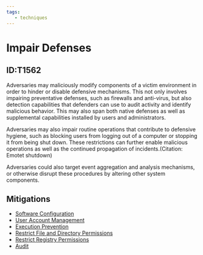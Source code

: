 ```yaml
---
tags:
   - techniques
---
```

# Impair Defenses
## ID:T1562
Adversaries may maliciously modify components of a victim environment in order to hinder or disable defensive mechanisms. This not only involves impairing preventative defenses, such as firewalls and anti-virus, but also detection capabilities that defenders can use to audit activity and identify malicious behavior. This may also span both native defenses as well as supplemental capabilities installed by users and administrators.

Adversaries may also impair routine operations that contribute to defensive hygiene, such as blocking users from logging out of a computer or stopping it from being shut down. These restrictions can further enable malicious operations as well as the continued propagation of incidents.(Citation: Emotet shutdown)

Adversaries could also target event aggregation and analysis mechanisms, or otherwise disrupt these procedures by altering other system components.
## Mitigations
* [Software Configuration](/mitre/mitigations/M1054)
* [User Account Management](/mitre/mitigations/M1018)
* [Execution Prevention](/mitre/mitigations/M1038)
* [Restrict File and Directory Permissions](/mitre/mitigations/M1022)
* [Restrict Registry Permissions](/mitre/mitigations/M1024)
* [Audit](/mitre/mitigations/M1047)
